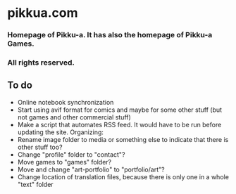 # pikkua.com

### Homepage of Pikku-a. It has also the homepage of Pikku-a Games.

### All rights reserved.

## To do
- Online notebook synchronization
- Start using avif format for comics and maybe for some other stuff (but not games and other commercial stuff)
- Make a script that automates RSS feed. It would have to be run before updating the site.
Organizing:
- Rename image folder to media or something else to indicate that there is other stuff too?
- Change "profile" folder to "contact"?
- Move games to "games" folder?
- Move and change "art-portfolio" to "portfolio/art"?
- Change location of translation files, because there is only one in a whole "text" folder
